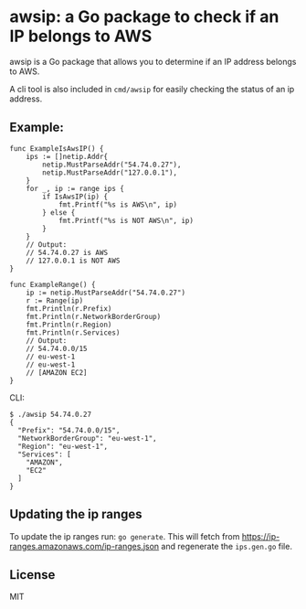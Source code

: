 # awsip: a Go package to check if an IP belongs to AWS

awsip is a Go package that allows you to determine if an IP address belongs to AWS.

A cli tool is also included in `cmd/awsip` for easily checking the status of an ip address.

## Example:

```
func ExampleIsAwsIP() {
	ips := []netip.Addr{
		netip.MustParseAddr("54.74.0.27"),
		netip.MustParseAddr("127.0.0.1"),
	}
	for _, ip := range ips {
		if IsAwsIP(ip) {
			fmt.Printf("%s is AWS\n", ip)
		} else {
			fmt.Printf("%s is NOT AWS\n", ip)
		}
	}
	// Output:
	// 54.74.0.27 is AWS
	// 127.0.0.1 is NOT AWS
}

func ExampleRange() {
	ip := netip.MustParseAddr("54.74.0.27")
	r := Range(ip)
	fmt.Println(r.Prefix)
	fmt.Println(r.NetworkBorderGroup)
	fmt.Println(r.Region)
	fmt.Println(r.Services)
	// Output:
	// 54.74.0.0/15
	// eu-west-1
	// eu-west-1
	// [AMAZON EC2]
}
```

CLI:
```
$ ./awsip 54.74.0.27
{
  "Prefix": "54.74.0.0/15",
  "NetworkBorderGroup": "eu-west-1",
  "Region": "eu-west-1",
  "Services": [
    "AMAZON",
    "EC2"
  ]
}
```

## Updating the ip ranges

To update the ip ranges run: `go generate`. This will fetch from https://ip-ranges.amazonaws.com/ip-ranges.json and regenerate the `ips.gen.go` file.

## License

MIT
